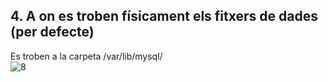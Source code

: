 ## 4. A on es troben físicament els fitxers de dades (per defecte)  

Es troben a la carpeta /var/lib/mysql/  
![8](https://i.imgur.com/tr0x52Z.png)
